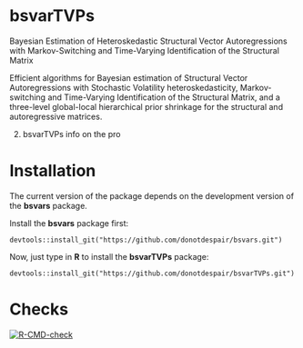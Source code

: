 
# bsvarTVPs

Bayesian Estimation of Heteroskedastic Structural Vector Autoregressions
with Markov-Switching and Time-Varying Identification of the Structural Matrix

Efficient algorithms for Bayesian estimation of Structural Vector
Autoregressions with Stochastic Volatility heteroskedasticity,
Markov-switching and Time-Varying Identification of the Structural Matrix,
and a three-level global-local hierarchical prior shrinkage for the structural and autoregressive matrices.

2. bsvarTVPs info on the pro
# Installation

The current version of the package depends on the development version of
the **bsvars** package.

Install the **bsvars** package first:

    devtools::install_git("https://github.com/donotdespair/bsvars.git")

Now, just type in **R** to install the **bsvarTVPs** package:

    devtools::install_git("https://github.com/donotdespair/bsvarTVPs.git")

# Checks

[![R-CMD-check](https://github.com/donotdespair/bsvarTVPs/actions/workflows/R-CMD-check.yaml/badge.svg)](https://github.com/donotdespair/bsvarTVPs/actions/workflows/R-CMD-check.yaml)
